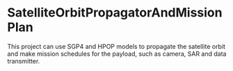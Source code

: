 # SatelliteOrbitPropagatorAndMissionPlan
This project can use SGP4 and HPOP models to propagate the satellite orbit and make mission schedules for the payload, such as camera, SAR and data transmitter.
